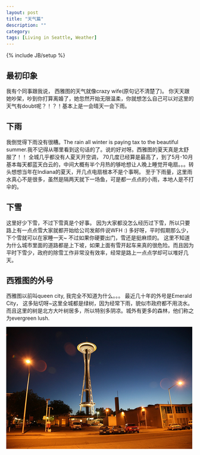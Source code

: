 ```yaml
---
layout: post
title: "天气篇"
description: ""
category: 
tags: [Living in Seattle, Weather]
---
```

{% include JB/setup %}

## 最初印象
我有个同事跟我说， 西雅图的天气就像crazy wife(原句记不清楚了)。 你天天跟她吵架，吵到你打算离婚了，她忽然开始无限温柔，你就想怎么自己可以对这里的天气有doubt呢？！？！基本上是一会晴天一会下雨。

## 下雨
我倒觉得下雨没有很糟。The rain all winter is paying tax to the beautiful summer.我不记得从哪里看到这句话的了。说的好对呀。西雅图的夏天真是太舒服了！！ 全城几乎都没有人夏天开空调， 70几度已经算是最高了，到了5月-10月基本每天都蓝天白云的，中间大概有半个月热的够呛想让人晚上睡觉开电扇。。。转头想想当年在Indiana的夏天，开几点电扇根本不是个事啊。
至于下雨量，这里雨水真心不是很多，虽然是隔两天就下一场鱼，可是都一点点的小雨，本地人是不打伞的。

## 下雪
这里好少下雪，不过下雪真是个好事。 因为大家都没怎么经历过下雪，所以只要路上有一点点雪大家就都开始给公司发邮件说WFH :) 
多好呀，平时假期那么少，下个雪就可以在家睡一天~
不过如果你硬要出门，雪还是挺麻烦的。 这里不知道为什么城市里面的道路都是上下坡，如果上面有雪开起车来真的很危险。而且因为平时下雪少，政府的除雪工作非常没有效率，经常是路上一点点学却可以堆好几天。

## 西雅图的外号
西雅图以前叫queen city, 我完全不知道为什么。。。 最近几十年的外号是Emerald City， 这多贴切呀~这里全城都是绿树，因为经常下雨，貌似市政府都不用浇水。而且这里的树是北方大叶树居多，所以特别多阴凉。城外有更多的森林，他们称之为evergreen lush.

<img src="/images/space_needle.jpg" />